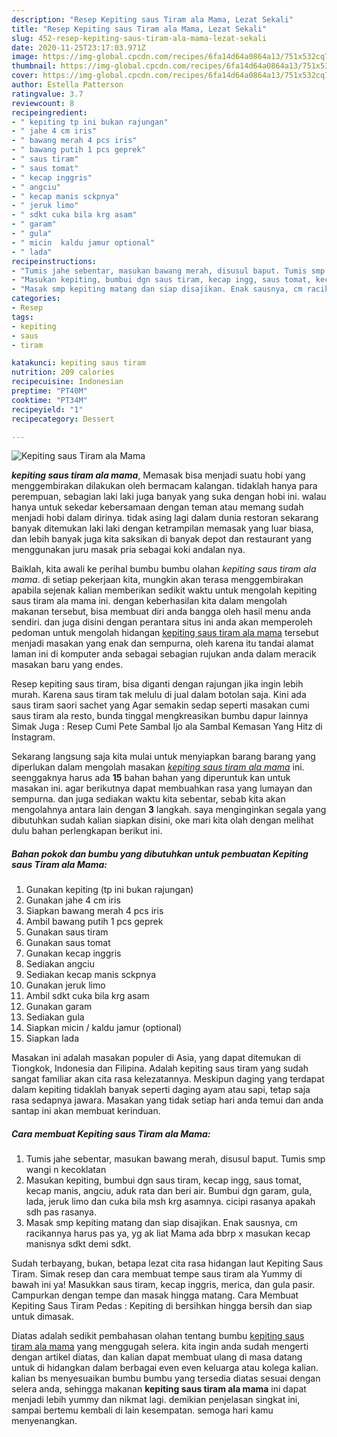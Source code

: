 ```yaml
---
description: "Resep Kepiting saus Tiram ala Mama, Lezat Sekali"
title: "Resep Kepiting saus Tiram ala Mama, Lezat Sekali"
slug: 452-resep-kepiting-saus-tiram-ala-mama-lezat-sekali
date: 2020-11-25T23:17:03.971Z
image: https://img-global.cpcdn.com/recipes/6fa14d64a0864a13/751x532cq70/kepiting-saus-tiram-ala-mama-foto-resep-utama.jpg
thumbnail: https://img-global.cpcdn.com/recipes/6fa14d64a0864a13/751x532cq70/kepiting-saus-tiram-ala-mama-foto-resep-utama.jpg
cover: https://img-global.cpcdn.com/recipes/6fa14d64a0864a13/751x532cq70/kepiting-saus-tiram-ala-mama-foto-resep-utama.jpg
author: Estella Patterson
ratingvalue: 3.7
reviewcount: 8
recipeingredient:
- " kepiting tp ini bukan rajungan"
- " jahe 4 cm iris"
- " bawang merah 4 pcs iris"
- " bawang putih 1 pcs geprek"
- " saus tiram"
- " saus tomat"
- " kecap inggris"
- " angciu"
- " kecap manis sckpnya"
- " jeruk limo"
- " sdkt cuka bila krg asam"
- " garam"
- " gula"
- " micin  kaldu jamur optional"
- " lada"
recipeinstructions:
- "Tumis jahe sebentar, masukan bawang merah, disusul baput. Tumis smp wangi n kecoklatan"
- "Masukan kepiting, bumbui dgn saus tiram, kecap ingg, saus tomat, kecap manis, angciu, aduk rata dan beri air. Bumbui dgn garam, gula, lada, jeruk limo dan cuka bila msh krg asamnya. cicipi rasanya apakah sdh pas rasanya."
- "Masak smp kepiting matang dan siap disajikan. Enak sausnya, cm racikannya harus pas ya, yg ak liat Mama ada bbrp x masukan kecap manisnya sdkt demi sdkt."
categories:
- Resep
tags:
- kepiting
- saus
- tiram

katakunci: kepiting saus tiram 
nutrition: 209 calories
recipecuisine: Indonesian
preptime: "PT40M"
cooktime: "PT34M"
recipeyield: "1"
recipecategory: Dessert

---
```



![Kepiting saus Tiram ala Mama](https://img-global.cpcdn.com/recipes/6fa14d64a0864a13/751x532cq70/kepiting-saus-tiram-ala-mama-foto-resep-utama.jpg)

<b><i>kepiting saus tiram ala mama</i></b>, Memasak bisa menjadi suatu hobi yang menggembirakan dilakukan oleh bermacam kalangan. tidaklah hanya para perempuan, sebagian laki laki juga banyak yang suka dengan hobi ini. walau hanya untuk sekedar kebersamaan dengan teman atau memang sudah menjadi hobi dalam dirinya. tidak asing lagi dalam dunia restoran sekarang banyak ditemukan laki laki dengan ketrampilan memasak yang luar biasa, dan lebih banyak juga kita saksikan di banyak depot dan restaurant yang menggunakan juru masak pria sebagai koki andalan nya.

Baiklah, kita awali ke perihal bumbu bumbu olahan <i>kepiting saus tiram ala mama</i>. di setiap pekerjaan kita, mungkin akan terasa menggembirakan apabila sejenak kalian memberikan sedikit waktu untuk mengolah kepiting saus tiram ala mama ini. dengan keberhasilan kita dalam mengolah makanan tersebut, bisa membuat diri anda bangga oleh hasil menu anda sendiri. dan juga disini dengan perantara situs ini anda akan memperoleh pedoman untuk mengolah hidangan <u>kepiting saus tiram ala mama</u> tersebut menjadi masakan yang enak dan sempurna, oleh karena itu tandai alamat laman ini di komputer anda sebagai sebagian rujukan anda dalam meracik masakan baru yang endes.

Resep kepiting saus tiram, bisa diganti dengan rajungan jika ingin lebih murah. Karena saus tiram tak melulu di jual dalam botolan saja. Kini ada saus tiram saori sachet yang Agar semakin sedap seperti masakan cumi saus tiram ala resto, bunda tinggal mengkreasikan bumbu dapur lainnya Simak Juga : Resep Cumi Pete Sambal Ijo ala Sambal Kemasan Yang Hitz di Instagram.


Sekarang langsung saja kita mulai untuk menyiapkan barang barang yang diperlukan dalam mengolah masakan <u><i>kepiting saus tiram ala mama</i></u> ini. seenggaknya harus ada <b>15</b> bahan bahan yang diperuntuk kan untuk masakan ini. agar berikutnya dapat membuahkan rasa yang lumayan dan sempurna. dan juga sediakan waktu kita sebentar, sebab kita akan mengolahnya antara lain dengan <b>3</b> langkah. saya menginginkan segala yang dibutuhkan sudah kalian siapkan disini, oke mari kita olah dengan melihat dulu bahan perlengkapan berikut ini.

<!--inarticleads1-->

##### Bahan pokok dan bumbu yang dibutuhkan untuk pembuatan Kepiting saus Tiram ala Mama:

1. Gunakan  kepiting (tp ini bukan rajungan)
1. Gunakan  jahe 4 cm iris
1. Siapkan  bawang merah 4 pcs iris
1. Ambil  bawang putih 1 pcs geprek
1. Gunakan  saus tiram
1. Gunakan  saus tomat
1. Gunakan  kecap inggris
1. Sediakan  angciu
1. Sediakan  kecap manis sckpnya
1. Gunakan  jeruk limo
1. Ambil  sdkt cuka bila krg asam
1. Gunakan  garam
1. Sediakan  gula
1. Siapkan  micin / kaldu jamur (optional)
1. Siapkan  lada


Masakan ini adalah masakan populer di Asia, yang dapat ditemukan di Tiongkok, Indonesia dan Filipina. Adalah kepiting saus tiram yang sudah sangat familiar akan cita rasa kelezatannya. Meskipun daging yang terdapat dalam kepiting tidaklah banyak seperti daging ayam atau sapi, tetap saja rasa sedapnya jawara. Masakan yang tidak setiap hari anda temui dan anda santap ini akan membuat kerinduan. 

<!--inarticleads2-->

##### Cara membuat Kepiting saus Tiram ala Mama:

1. Tumis jahe sebentar, masukan bawang merah, disusul baput. Tumis smp wangi n kecoklatan
1. Masukan kepiting, bumbui dgn saus tiram, kecap ingg, saus tomat, kecap manis, angciu, aduk rata dan beri air. Bumbui dgn garam, gula, lada, jeruk limo dan cuka bila msh krg asamnya. cicipi rasanya apakah sdh pas rasanya.
1. Masak smp kepiting matang dan siap disajikan. Enak sausnya, cm racikannya harus pas ya, yg ak liat Mama ada bbrp x masukan kecap manisnya sdkt demi sdkt.


Sudah terbayang, bukan, betapa lezat cita rasa hidangan laut Kepiting Saus Tiram. Simak resep dan cara membuat tempe saus tiram ala Yummy di bawah ini ya! Masukkan saus tiram, kecap inggris, merica, dan gula pasir. Campurkan dengan tempe dan masak hingga matang. Cara Membuat Kepiting Saus Tiram Pedas : Kepiting di bersihkan hingga bersih dan siap untuk dimasak. 

Diatas adalah sedikit pembahasan olahan tentang bumbu <u>kepiting saus tiram ala mama</u> yang menggugah selera. kita ingin anda sudah mengerti dengan artikel diatas, dan kalian dapat membuat ulang di masa datang untuk di hidangkan dalam berbagai even even keluarga atau kolega kalian. kalian bs menyesuaikan bumbu bumbu yang tersedia diatas sesuai dengan selera anda, sehingga makanan <b>kepiting saus tiram ala mama</b> ini dapat menjadi lebih yummy dan nikmat lagi. demikian penjelasan singkat ini, sampai bertemu kembali di lain kesempatan. semoga hari kamu menyenangkan.
